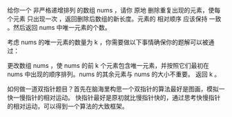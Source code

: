 给你一个 非严格递增排列 的数组 nums ，请你 原地 删除重复出现的元素，使每个元素 只出现一次 ，返回删除后数组的新长度。元素的 相对顺序 应该保持 一致 。然后返回 nums 中唯一元素的个数。

考虑 nums 的唯一元素的数量为 k ，你需要做以下事情确保你的题解可以被通过：

更改数组 nums ，使 nums 的前 k 个元素包含唯一元素，并按照它们最初在 nums 中出现的顺序排列。nums 的其余元素与 nums 的大小不重要。
返回 k 。

<!-- def removeDuplicates(self, nums: List[int]) -> int:
        slow, fast = 0, 1
        n = len(nums)
        if n == 1:
            return n
        while slow < n and fast < n:
            if nums[slow] == nums[fast]:
                fast += 1
            else:
                nums[slow+1] = nums[fast]
                slow += 1
        return slow + 1 -->

如何做一道双指针题目？首先在脑海里构思一个双指针的算法最好是图画，模拟一快一慢指针的相对运动。
快指针最好是原初就比慢指针快的，通过思考快慢指针的相对运动，可以得到一个算法的大致框架。